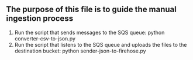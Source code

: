 ## The purpose of this file is to guide the manual ingestion process

1. Run the script that sends messages to the SQS queue: python converter-csv-to-json.py
2. Run the script that listens to the SQS queue and uploads the files to the destination bucket: python sender-json-to-firehose.py
